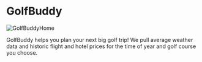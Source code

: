 # GolfBuddy
![GolfBuddyHome](https://github.com/NickCampbell97/GolfBuddy/assets/79288030/c457a4e5-3709-4253-bd79-3fccb8856ebe)

GolfBuddy helps you plan your next big golf trip! We pull average weather data and historic flight and hotel prices for the time of year and golf course you choose.
